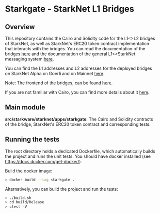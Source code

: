 # Starkgate - StarkNet L1 Bridges

## Overview

This repository contains the Cairo and Solidity code for the L1<>L2 bridges of StarkNet,
as well as StarkNet's ERC20 token contract implementation that interacts with the bridges.
You can read the documentation of the bridges [here](https://starknet.io/documentation/starkgate-token-bridge/)
and the documentation of the general L1<>StarkNet messaging system [here](https://starknet.io/documentation/l1-l2-messaging/).

You can find the L1 addresses and L2 addresses for the deployed bridges on StarkNet Alpha on Goerli and on Mainnet [here](https://github.com/starkware-libs/starknet-addresses).

Note: The frontend of the bridges, can be found [here](https://github.com/starkware-libs/starkgate-frontend).

If you are not familiar with Cairo, you can find more details about it [here](https://www.cairo-lang.org/).

## Main module

**src/starkware/starknet/apps/starkgate**:
The Cairo and Solidity contracts of the bridge, StarkNet's ERC20 token contract and corresponding tests.

## Running the tests

The root directory holds a dedicated Dockerfile, which automatically builds the project and runs
the unit tests.
You should have docker installed (see https://docs.docker.com/get-docker/).

Build the docker image:

```bash
> docker build --tag starkgate .
```

Alternatively, you can build the project and run the tests:
```bash
> ./build.sh
> cd build/Release
> ctest -V
```
